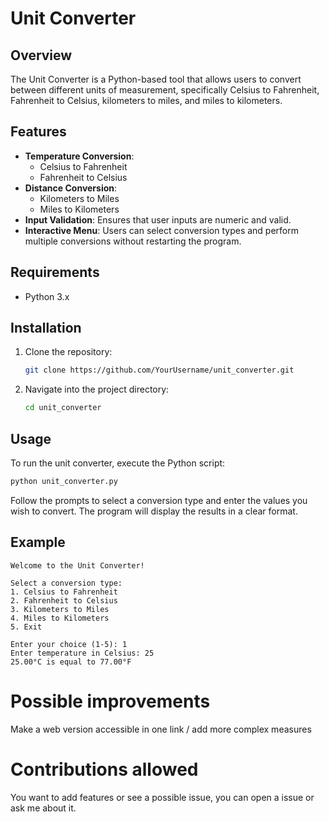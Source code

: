 # Unit Converter

## Overview

The Unit Converter is a Python-based tool that allows users to convert between different units of measurement, specifically Celsius to Fahrenheit, Fahrenheit to Celsius, kilometers to miles, and miles to kilometers.

## Features

- **Temperature Conversion**:
  - Celsius to Fahrenheit
  - Fahrenheit to Celsius
- **Distance Conversion**:
  - Kilometers to Miles
  - Miles to Kilometers
- **Input Validation**: Ensures that user inputs are numeric and valid.
- **Interactive Menu**: Users can select conversion types and perform multiple conversions without restarting the program.

## Requirements

- Python 3.x

## Installation

1. Clone the repository:
   ```bash
   git clone https://github.com/YourUsername/unit_converter.git
   ```
2. Navigate into the project directory:
   ```bash
   cd unit_converter
   ```

## Usage

To run the unit converter, execute the Python script:

```bash
python unit_converter.py
```

Follow the prompts to select a conversion type and enter the values you wish to convert. The program will display the results in a clear format.

## Example

```
Welcome to the Unit Converter!

Select a conversion type:
1. Celsius to Fahrenheit
2. Fahrenheit to Celsius
3. Kilometers to Miles
4. Miles to Kilometers
5. Exit

Enter your choice (1-5): 1
Enter temperature in Celsius: 25
25.00°C is equal to 77.00°F
```
# Possible improvements

Make a web version accessible in one link / add more complex measures 

# Contributions allowed
You want to add features or see a possible issue, you can open a issue or ask me about it.
